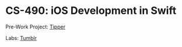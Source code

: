 # CS-490: iOS Development in Swift

Pre-Work Project:
[Tipper](https://github.com/jagrider/CS490-IOS/tree/master/Tipper-App)

Labs:
[Tumblr](https://github.com/jagrider/Tumblr) 

